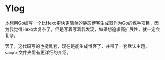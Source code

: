 # Ylog
本想用Go编写一个比Hexo更快更简单的静态博客生成器作为Go的练手项目，因为我觉得Hexo太复杂了，但是写着写着我发现，如果想追求高扩展性，就一定会复杂。

罢了，这代码写的也挺乱套，现在是能生成博客了，并带了一套默认主题，`sample`文件夹里有更详细的介绍。
